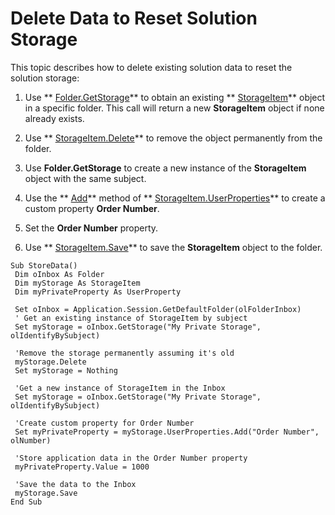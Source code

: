 
# Delete Data to Reset Solution Storage

This topic describes how to delete existing solution data to reset the solution storage:


1. Use  ** [Folder.GetStorage](cc5ee63b-7d11-6340-8392-8b35a689a28c.md)** to obtain an existing ** [StorageItem](41776bc3-b838-2755-fd6b-3b5012fb9ae5.md)** object in a specific folder. This call will return a new **StorageItem** object if none already exists.
    
2. Use  ** [StorageItem.Delete](0ace6d9e-3dc7-52d5-ac20-97c2f3b109de.md)** to remove the object permanently from the folder.
    
3. Use  **Folder.GetStorage** to create a new instance of the **StorageItem** object with the same subject.
    
4. Use the  ** [Add](88b86622-2234-77be-41e7-b76b0b3a75ad.md)** method of ** [StorageItem.UserProperties](0a08e77c-1665-a612-2f47-ef1c3fc331d2.md)** to create a custom property **Order Number**.
    
5. Set the  **Order Number** property.
    
6. Use  ** [StorageItem.Save](9462a342-294a-175e-7e8f-d416f0959f69.md)** to save the **StorageItem** object to the folder.
    

```
Sub StoreData() 
 Dim oInbox As Folder 
 Dim myStorage As StorageItem 
 Dim myPrivateProperty As UserProperty 
 
 Set oInbox = Application.Session.GetDefaultFolder(olFolderInbox) 
 ' Get an existing instance of StorageItem by subject 
 Set myStorage = oInbox.GetStorage("My Private Storage", olIdentifyBySubject) 
 
 'Remove the storage permanently assuming it's old 
 myStorage.Delete 
 Set myStorage = Nothing 
 
 'Get a new instance of StorageItem in the Inbox 
 Set myStorage = oInbox.GetStorage("My Private Storage", olIdentifyBySubject) 
 
 'Create custom property for Order Number 
 Set myPrivateProperty = myStorage.UserProperties.Add("Order Number", olNumber) 
 
 'Store application data in the Order Number property 
 myPrivateProperty.Value = 1000 
 
 'Save the data to the Inbox 
 myStorage.Save 
End Sub
```

